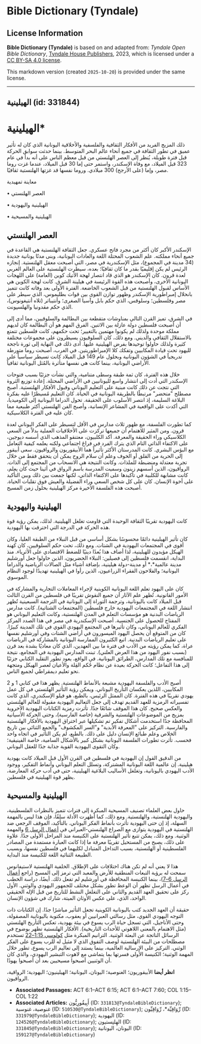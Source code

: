 # Bible Dictionary (Tyndale)

## License Information

**Bible Dictionary (Tyndale)** is based on and adapted from: _Tyndale Open Bible Dictionary_, [Tyndale House Publishers](https://tyndaleopenresources.com/), 2023, which is licensed under a [CC BY-SA 4.0 license](https://creativecommons.org/licenses/by-sa/4.0/legalcode.en).

This markdown version (created `2025-10-20`) is provided under the same license.



--------------------------------

## الهيلينية (id: 331844)

الهيلينية\*
===========

ذلك المزيج الفريد من الأفكار الثقافية والفلسفية والأخلاقية اليونانية الذي كان له تأثير عميق في تطور الثقافة في جميع أنحاء عالم البحر المتوسط. بينما حدثت سوابق الحركة قبل فترة طويلة، يُنظر إلى العصر الهلنستي من قبل معظم الناس على أنه بدأ في عام 323 قبل الميلاد، مع وفاة الإسكندر، واستمر حتى إما 30 قبل الميلاد، عندما غزت روما مصر، وإما (على الأرجح) 300 ميلادي. وروما نفسها قد غزتها الهلنستية ثقافيًا.

معاينة تمهيدية

• العصر الهلنستي

• الهيلينية واليهودية

• الهيلينية والمسيحية

العصر الهلنستي
--------------

الإسكندر الأكبر كان أكثر من مجرد فاتح عسكري. جعل الثقافة الهلنستية هي القاعدة في جميع أنحاء مملكته. علم الشعوب المحتلة اللغة والعادات اليونانية، وبنى مدنًا يونانية جديدة (34 مدينة في المجموع)، مثل الإسكندرية في مصر، التي أصبحت معقل الهلنستية. إنجازه الرئيس لم يكن إقليميًا بقدر ما كان ثقافيًا؛ بعده، سيطرت الهلنستية على العالم الغربي لعدة قرون. كان الإسكندر هو الذي قاد انتصار لهجة الأتيك كوين (العامة) على اللهجات اليونانية الأخرى، وأصبحت هذه القوة الرئيسة في هيلينة الشرق. كانت لهجة الكوين هي الأساس لقبول الهلنستية من قبل الشعوب الخاضعة. الفترة الأولى بعد وفاته كانت تتميز بانحلال إمبراطورية الإسكندر وظهور توازن القوى بين قوات بطليموس، الذي سيطر على مصر وفلسطين؛ وسلوقس، الذي حكم بابل وآسيا الصغرى؛ وأنتيباتر (تلاه أنتيغونوس)، الذي حكم مقدونيا والهلسپونت.

في الشرق، تميز القرن التالي بمناوشات متقطعة بين البطالمة والسلوقيين، مما أدى إلى أن أصبحت فلسطين دولة عازلة بين الاثنين. الفرق المهم هو أن البطالمة كان لديهم مملكة موحدة ولذلك لم يكونوا مهتمين بالتغيير؛ تحت حكمهم، كانت فلسطين تتمتع بالاستقلال الثقافي والديني. ومع ذلك، كان السلوقيون يسيطرون على مجموعات مختلفة كثيرة ولذلك حاولوا توحيدها بفرض الهيلينية عليها. أدى ذلك في النهاية إلى ثورة ناجحة لليهود تحت قيادة المكابيين وتفكك كلا الإمبراطوريتين. في الغرب، أصبحت روما متورطة تدريجياً في الشؤون اليونانية وبحلول عام 149 قبل الميلاد كانت تسيطر سياسياً على الأراضي اليونانية، بينما كانت هي نفسها متأثرة بالمُثل اليونانية ثقافياً.

خلال هذه الفترة، كان ثمة طبقة وسطى متنامية، والتي نشأت جزئيًا بسبب فتوحات الإسكندر التي أدت إلى انتشار واسع لليونانيين في الأراضي المحتلة. إعادة توزيع الثروة التي نتجت عن ذلك كانت مبنية على التعليم اليوناني وقبول الأفكار الهلنستية. أصبح مصطلح "متحضر" مرتبطًا بالطريقة اليونانية في الحياة. كان التعليم مُسيطرًا عليه بفكرة البلاغة السليمة، إذ انتصر الأسلوب على الحقيقة. تحول الدراما اليونانية إلى الكوميديا، التي أكدت على الواقعية في المشاعر الإنسانية، وأصبح الفن الهلنستي أكثر طبيعية مما كان عليه في الفترة الكلاسيكية.

كما تطورت الفلسفة، مع ظهور ثلاث مدارس في الأقل لتسيطر على الفكر اليوناني لعدة قرون. ومن المثير للاهتمام أن جميعها تركزت على الأخلاقيات العملية بدلاً من السعي الكلاسيكي وراء الحقيقة والمعرفة. أكد الكلبيون، معتنقو المذهب الذي أسسه ديوجين، على الاكتفاء الذاتي التام الذي يترك الفرد في فراغ اجتماعي ولكنه يعلمه كيفية التعامل مع البؤس البشري. كانت المدرستان الأكثر تأثيراً هما الأبيقوريون والرواقيون. سعى أبيقور إلى الحرية من القلق أو الخوف وعلم أن سلام الروح يمكن أن يتحقق فقط من خلال تجربة معتدلة ومنضبطة للملذات. وكانت النتيجة هي الانسحاب من المجتمع إلى الذات. الرواقيون، الذين أسسهم زينون وسميت المدرسة باسم الرواق في أثينا حيث كان يعلم، كانت مشابهة للكلبية في تأكيدها على الاكتفاء الذاتي، لكنها جمعت بين ذلك وبين التأكيد على أخوة الإنسان. كان على كل شخص السعي وراء الفضيلة والعيش فوق تقلبات الحياة. أصبحت هذه الفلسفة الأخيرة مركز الهيلينية بحلول زمن المسيح.

الهيلينية واليهودية
-------------------

كانت اليهودية تقريبًا الثقافة الوحيدة التي قاومت تغلغل الهيلينية. لذلك، يمكن رؤية قوة هذه الحركة في الدرجة التي اخترقت بها اليهودية.

كان تأثير الهيلينية دائمًا محسوسًا بشكل أساسي من قبل النبلاء من الطبقة العليا، وكان أقوى في المجتمعات اليهودية في الشتات. ومع ذلك، تحت حكم السلوقيين، كان كهنة الهيكل مؤيدون للهيلينية، لذا أضاف هذا بُعدًا دينيًا للضغط الاقتصادي على الأثرياء. منذ البداية، انقسمت فلسطين إلى فصيلين: النبلاء الحضريون، الذين حاولوا جعل أورشليم مدينة عالمية*،* أو مدينة\-دولة هيلينية، بإضافة أشياء مثل الصالات الرياضية والدراما اليونانية؛ والفلاحون الفقراء الزراعيون، الذين رأوا في الهيلينية تهديدًا لوجود النظام الموسوي.

كان على اليهود تعلم اللغة اليونانية الكوينية لإجراء المعاملات التجارية والمشاركة في الأمور القانونية. تُظهر علم الآثار أن جميع النقوش تقريبًا في فلسطين من القرن الثالث قبل الميلاد كانت باليونانية، وترجمة التوراة إلى اليونانية في الترجمة السبعينية تُظهر انتشار اللغة في المجتمعات اليهودية خارج فلسطين (المجتمعات الشتاتية). كانت مدارس الرياضات البدنية هو مؤسسات التعلم في المدن الهلنستية، وكانت التعليم اليوناني هو المفتاح للحصول على الجنسية. أصبحت الإسكندرية في مصر في هذا الصدد المركز الفكري للعالم اليوناني، وكان تأثيرها في المجتمع اليهودي القوي في تلك المدينة كبيرًا. كان من المتوقع أن يحصل اليهود الميسورون في أراضي الشتات وفي أورشليم نفسها على تعليم الرياضات البدنية. اتبع الكثيرون الممارسة اليونانية بالمشاركة في الرياضات عراة، كما يمكن رؤيته من الأدب في فترة ما بين العهدين، الذي كان معاديًا بشدة بعد قرن (بسبب نفور اليهود من هذا العرض العلني). تبنت المدارس اليهودية في المجامع، نتيجة للمنافسة مع تلك المدارس، الطرائق اليونانية. في الواقع، يعود تطور التقليد الكتابي جزئيًا إلى هذا التفاعل؛ كانت الحركة بعيدة عن نظام حُكم القِلة والأعيان لعصر الهيكل ومتجهة نحو تعليم ديمقراطي لجميع الناس.

أصبح الأدب والفلسفة اليهودية مشبعة بالأنماط الهلنستية. يظهر هذا في كتابي 1 و 2 المكابيين، اللذين يعكسان التأريخ اليوناني. ويمكن رؤية التأثير الهلنستي في كل عمل يهودي تقريبًا في هذه الفترة. كان الممثل الرئيس، بالطبع، هو فيلو الإسكندري، الذي كانت تفسيراته الرمزية للعهد القديم تهدف إلى جعل التعاليم اليهودية مقبولة للعالم الهلنستي والعكس صحيح. كان هذا الموقف شائعًا جدًا. تأثرت رمزية الكتابات اليهودية الأخروية بمزيج من الموضوعات الهلنستية والشرقية (خاصة الفارسية)، وحتى الحركة الأسيانية المحافظة جدًا استخدمت أشكال تفكير تم تشكيلها عبر اختراق اليهودية بالأفكار الهلنستية والفارسية. التركيز على "المعرفة الأبدية" و"السر المكشوف" والجمع الثنائي بين تاريخ الخلاص وعلم طبائع الإنسان دليل على ذلك. بالطبع، لم يكن التأثير في اتجاه واحد فحسب. تأثرت تطورات الفلسفة اليونانية بشكل كبير بالأشكال السامية، خاصة الفينيقية؛ وكان التقوى اليهودية القوية جذابة جدًا للعقل اليوناني.

من الدقيق القول إن اليهودية في فلسطين في القرن الأول قبل الميلاد كانت يهودية هيلينية. إن عالمية اللغة اليونانية المشتركة، وتسلل التعلم اليوناني وأنماط التفكير، ووجود الأدب اليهودي باليونانية، وتغلغل الأساليب البلاغية الهيلينية، حتى في أدب حركة المعارضة، يظهر قوة الهيلينية في فلسطين.

الهيلينية والمسيحية
-------------------

حاول بعض العلماء تصنيف المسيحية المبكرة إلى فترات تتميز بالنظرات الفلسطينية، واليهودية الهلنستية، والهلنستية. ومع ذلك، كما أظهرت الأدلة سلفًا، فإن هذا ليس بالمهمة السهلة، إذ إن حتى اليهودية تأثرت بأنماط الفكر اليوناني. بالتأكيد، الموقف الرجعي ضد الهلنستية في اليهودية يتوازى مع الصراع الهلنستي\-العبراني في [أعمال الرسل 6](https://ref.ly/Acts6:1-Acts6:15) والمهمة الوثنية. ومع ذلك، يمكن تتبع تأثير الهلنستية على الكنيسة منذ المراحل الأولى جدًا. علاوة على ذلك، يصبح من المستحيل تقريبًا معرفة ما إذا كانت العبارة مستمدة من المصادر الفلسطينية أو الهلنستية، بسبب التداخل المتبادل لكليهما في فلسطين نفسها، وبسبب الطبيعة الثنائية اللغة للكنيسة منذ البداية.

هذا لا يعني أنه لم تكن هناك اختلافات على الإطلاق. الخلفية الهلنستية لاستيفانوس سمحت له برؤية التبعات المنطقية للأرض والمعبد التي ترمز إلى المسيح (راجع [أعمال الرسل 6–7](https://ref.ly/Acts6:1-Acts7:60))، بينما الكنيسة المحافظة في أورشليم لم تفعل ذلك. أيضًا، دراسة الخطب في أعمال الرسل تظهر أن الوعظ تطور بشكل مختلف للجمهور اليهودي والوثني. الأول ركز على تحقيق العهد القديم والثاني على التغلغل النشط للتاريخ من قبل الإله الحقيقي الواحد، الذي، على عكس الأوثان الميتة، شارك في شؤون الإنسان.

حقيقة أن العهد الجديد كتب باليونانية الكوينية تجعل التأثير مباشرًا جدًا. إن الكتابات ذات التوجه اليهودي القوي، مثل رسالتي العبرانيين أو يعقوب، مكتوبة باليونانية المصقولة، وحتى الأناجيل، التي تسجل حياة الرب يسوع في بيئة يهودية، تعكس التأريخ الهلنستي (مثل الاهتمام بالمعنى اللاهوتي للأحداث التاريخية). الأفكار الهلنستية تظهر بوضوح في الرسائل الناتجة عن البعثة الوثنية. الترانيم المبكرة مثل [كولوسي 1:15–22](https://ref.ly/Col1:15-Col1:22) تستخدم مصطلحات من البيئة الهلنستية لوصف التفوق الذي لا مثيل له للرب يسوع على الفكر الوثني. التركيز على الإرسالية العالمية، بينما يستند إلى تعاليم الرب يسوع، تطور خلال المهمة الوثنية؛ الكنيسة الأولى فسرتها بما يتماشى مع لاهوت التبشير اليهودي، والذي كان أن الوثنيين أصبحوا مسيحيين بعد أن أصبحوا يهودًا.

**انظر أيضا** الأبيقوريون؛ الغنوصية؛ اليونان، اليونانية؛ الهيلينيون؛ اليهودية؛ الرواقية، الرواقيون.

* **Associated Passages:** ACT 6:1–ACT 6:15; ACT 6:1–ACT 7:60; COL 1:15–COL 1:22
* **Associated Articles:** أَبِيقُورِيُّون (ID: `331813@TyndaleBibleDictionary`); غنوصية، غنوسية (ID: `510530@TyndaleBibleDictionary`); رِّوَاقِيِّة*، رِّوَاقِيِّون (ID: `331979@TyndaleBibleDictionary`); اليهودية (ID: `124526@TyndaleBibleDictionary`); الهِلنِستيون (ID: `331845@TyndaleBibleDictionary`); اليونان، اليونانية (ID: `159127@TyndaleBibleDictionary`)

